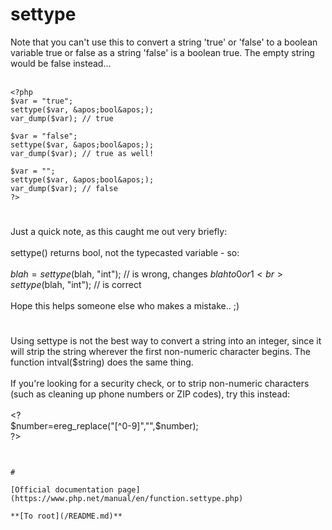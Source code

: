 # settype



Note that you can&apos;t use this to convert a string &apos;true&apos; or &apos;false&apos; to a boolean variable true or false as a string &apos;false&apos; is a boolean true. The empty string would be false instead...<br><br>

```
<?php
$var = "true";
settype($var, &apos;bool&apos;);
var_dump($var); // true

$var = "false";
settype($var, &apos;bool&apos;);
var_dump($var); // true as well!

$var = "";
settype($var, &apos;bool&apos;);
var_dump($var); // false
?>
```
  

#

Just a quick note, as this caught me out very briefly:<br><br>settype() returns bool, not the typecasted variable - so:<br><br>$blah = settype($blah, "int"); // is wrong, changes $blah to 0 or 1<br>settype($blah, "int"); // is correct<br><br>Hope this helps someone else who makes a mistake.. ;)  

#

Using settype is not the best way to convert a string into an integer, since it will strip the string wherever the first non-numeric character begins.  The function intval($string) does the same thing.<br><br>If you&apos;re looking for a security check, or to strip non-numeric characters (such as cleaning up phone numbers or ZIP codes),  try this instead:<br><br>&lt;?<br>     $number=ereg_replace("[^0-9]","",$number);<br>?>
```
  

#

[Official documentation page](https://www.php.net/manual/en/function.settype.php)

**[To root](/README.md)**